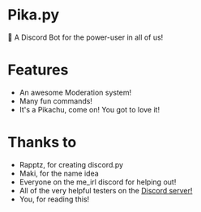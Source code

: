 # Pika.py
🤖 A Discord Bot for the power-user in all of us!

# Features
* An awesome Moderation system!
* Many fun commands!
* It's a Pikachu, come on! You got to love it!

# Thanks to
* Rapptz, for creating discord.py
* Maki, for the name idea
* Everyone on the me_irl discord for helping out!
* All of the very helpful testers on the [Discord server!](https://discord.gg/8vFPUhV)
* You, for reading this!
